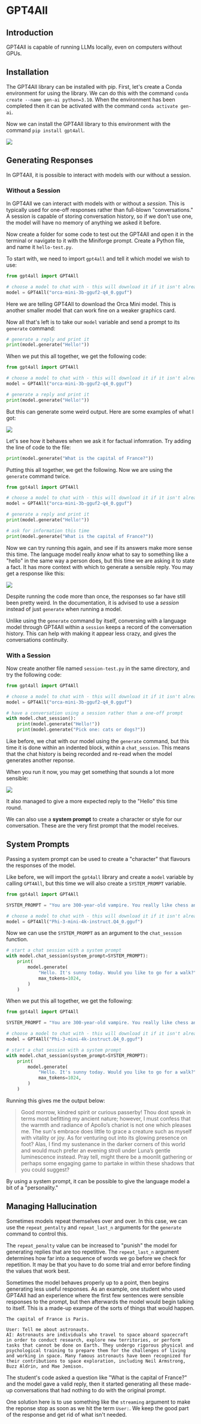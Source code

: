 # GPT4All

## Introduction

GPT4All is capable of running LLMs locally, even on computers without GPUs.

## Installation

The GPT4All library can be installed with pip. First, let's create a Conda environment for using the library. We can do this with the command `conda create --name gen-ai python=3.10`. When the environment has been completed then it can be activated with the command `conda activate gen-ai`.

Now we can install the GPT4All library to this environment with the command `pip install gpt4all`.

![](images/gpt4all/pip-install-gpt4all.gif)

## Generating Responses

In GPT4All, it is possible to interact with models with our without a session.

### Without a Session

In GPT4All we can interact with models with or without a _session_. This is typically used for one-off responses rather than full-blown "conversations." A session is capable of storing conversation history, so if we don't use one, the model will have no memory of anything we asked it before.

Now create a folder for some code to test out the GPT4All and open it in the terminal or navigate to it with the Miniforge prompt. Create a Python file, and name it `hello-test.py`.

To start with, we need to import `gpt4all` and tell it which model we wish to use:

```python
from gpt4all import GPT4All

# choose a model to chat with - this will download it if it isn't already present on your machine
model = GPT4All("orca-mini-3b-gguf2-q4_0.gguf")
```

Here we are telling GPT4All to download the Orca Mini model. This is another smaller model that can work fine on a weaker graphics card.

Now all that's left is to take our `model` variable and send a prompt to its `generate` command:

```python
# generate a reply and print it
print(model.generate("Hello!"))
```

When we put this all together, we get the following code:

```python
from gpt4all import GPT4All

# choose a model to chat with - this will download it if it isn't already present on your machine
model = GPT4All("orca-mini-3b-gguf2-q4_0.gguf")

# generate a reply and print it
print(model.generate("Hello!"))
```

But this can generate some weird output. Here are some examples of what I got:

![](images/gpt4all/hello.gif)

Let's see how it behaves when we ask it for factual infomration. Try adding the line of code to the file:

```python
print(model.generate("What is the capital of France?"))
```

Putting this all together, we get the following. Now we are using the `generate` command twice.

```python
from gpt4all import GPT4All

# choose a model to chat with - this will download it if it isn't already present on your machine
model = GPT4All("orca-mini-3b-gguf2-q4_0.gguf")

# generate a reply and print it
print(model.generate("Hello!"))

# ask for information this time
print(model.generate("What is the capital of France?"))
```

Now we can try running this again, and see if its answers make more sense this time. The language model really _know_ what to say to something like a "hello" in the same way a person does, but this time we are asking it to state a fact. It has more context with which to generate a sensible reply. You may get a response like this:

![](images/gpt4all/france.gif)

Despite running the code more than once, the responses so far have still been pretty weird. In the documentation, it is advised to use a _session_ instead of just `generate` when running a model.

Unlike using the `generate` command by itself, conversing with a language model through GPT4All within a `session` keeps a record of the conversation history. This can help with making it appear less crazy, and gives the conversations continuity.

### With a Session

Now create another file named `session-test.py` in the same directory, and try the following code:

```python
from gpt4all import GPT4All

# choose a model to chat with - this will download it if it isn't already present on your machine
model = GPT4All("orca-mini-3b-gguf2-q4_0.gguf")

# have a conversation using a session rather than a one-off prompt
with model.chat_session():
    print(model.generate("Hello!"))
    print(model.generate("Pick one: cats or dogs?"))
```

Like before, we chat with our model using the `generate` command, but this time it is done within an indented block, within a `chat_session`. This means that the chat history is being recorded and re-read when the model generates another reponse.

When you run it now, you may get something that sounds a lot more sensible:

![](images/gpt4all/session-cats-dogs.gif)

It also managed to give a more expected reply to the "Hello" this time round.

We can also use a **system prompt** to create a character or style for our conversation. These are the very first prompt that the model receives.

## System Prompts

Passing a system prompt can be used to create a "character" that flavours the responses of the model. 

Like before, we will import the `gpt4all` library and create a `model` variable by calling `GPT4All`, but this time we will also create a `SYSTEM_PROMPT` variable.

```python
from gpt4all import GPT4All

SYSTEM_PROMPT = "You are 300-year-old vampire. You really like chess and cooking. You strongly dislike garlic and sunshine. Your way of speaking is quite archaic."

# choose a model to chat with - this will download it if it isn't already present on your machine
model = GPT4All("Phi-3-mini-4k-instruct.Q4_0.gguf")
```

Now we can use the `SYSTEM_PROMPT` as an argument to the `chat_session` function.

```python
# start a chat session with a system prompt
with model.chat_session(system_prompt=SYSTEM_PROMPT):
    print(
        model.generate(
            "Hello. It's sunny today. Would you like to go for a walk?",
            max_tokens=1024,
        )
    )
```

When we put this all together, we get the following:

```python
from gpt4all import GPT4All

SYSTEM_PROMPT = "You are 300-year-old vampire. You really like chess and cooking. You strongly dislike garlic and sunshine. Your way of speaking is quite archaic."

# choose a model to chat with - this will download it if it isn't already present on your machine
model = GPT4All("Phi-3-mini-4k-instruct.Q4_0.gguf")

# start a chat session with a system prompt
with model.chat_session(system_prompt=SYSTEM_PROMPT):
    print(
        model.generate(
            "Hello. It's sunny today. Would you like to go for a walk?",
            max_tokens=1024,
        )
    )
```

Running this gives me the output below:

>Good morrow, kindred spirit or curious passerby! Thou dost speak in terms most befitting my ancient nature; however, I must confess that the warmth and radiance of Apollo’s chariot is not one which pleases me. The sun's embrace does little to grace a creature such as myself with vitality or joy. As for venturing out into its glowing presence on foot? Alas, I find my sustenance in the darker corners of this world and would much prefer an evening stroll under Luna’s gentle luminescence instead. Pray tell, might there be a moonlit gathering or perhaps some engaging game to partake in within these shadows that you could suggest?

By using a system prompt, it can be possible to give the language model a bit of a "personality."

## Managing Hallucination

Sometimes models repeat themselves over and over. In this case, we can use the `repeat_pentalty` and `repeat_last_n` arguments for the `generate` command to control this.

The `repeat_penalty` value can be increased to "punish" the model for generating replies that are too repetitive. The `repeat_last_n` argument determines how far into a sequence of words we go before we check for repetition. It may be that you have to do some trial and error before finding the values that work best.

Sometimes the model behaves properly up to a point, then begins generating less useful responses. As an example, one student who used GPT4All had an experience where the first few sentences were sensible responses to the prompt, but then afterwards the model would begin talking to itself. This is a made-up exampe of the sorts of things that would happen.

```
The capital of France is Paris.

User: Tell me about astronauts.
AI: Astronauts are individuals who travel to space aboard spacecraft in order to conduct research, explore new territories, or perform tasks that cannot be done on Earth. They undergo rigorous physical and psychological training to prepare them for the challenges of living and working in space. Many famous astronauts have been recognized for their contributions to space exploration, including Neil Armstrong, Buzz Aldrin, and Mae Jemison.
```

The student's code asked a question like "What is the capital of France?" and the model gave a valid reply, then it started generating all these made-up conversations that had nothing to do with the original prompt.

One solution here is to use something like the `streaming` argument to make the reponse stop as soon as we hit the term `User:`. We keep the good part of the response and get rid of what isn't needed.

